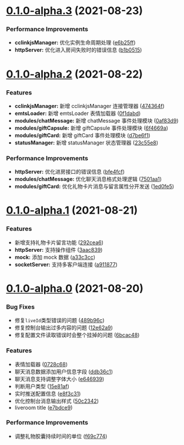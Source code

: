 # [0.1.0-alpha.3](https://github.com/hhui64/cclinkjs-demo/compare/v0.1.0-alpha.2...v0.1.0-alpha.3) (2021-08-23)


### Performance Improvements

* **cclinkjsManager:** 优化实例生命周期处理 ([e6b25ff](https://github.com/hhui64/cclinkjs-demo/commit/e6b25ff575427a58295bf03a432e1966a1fe4955))
* **httpServer:** 优化进入房间失败时的错误信息 ([b1b0515](https://github.com/hhui64/cclinkjs-demo/commit/b1b05152d24ef1e442db613616e808880dd59dba))



# [0.1.0-alpha.2](https://github.com/hhui64/cclinkjs-demo/compare/v0.1.0-alpha.1...v0.1.0-alpha.2) (2021-08-22)


### Features

* **cclinkjsManager:** 新增 cclinkjsManager 连接管理器 ([474364f](https://github.com/hhui64/cclinkjs-demo/commit/474364fb1357cdcfdd97af454ccc7118f2f14f82))
* **emtsLoader:** 新增 emtsLoader 表情加载器 ([0f1dabd](https://github.com/hhui64/cclinkjs-demo/commit/0f1dabdfbbaa52822c1d12b4b882902af809ec23))
* **modules/chatMessage:** 新增 chatMessage 事件处理模块 ([0af83d9](https://github.com/hhui64/cclinkjs-demo/commit/0af83d920680ad46152ae892fb14703b45f484c4))
* **modules/giftCapsule:** 新增 giftCapsule 事件处理模块 ([6f4669a](https://github.com/hhui64/cclinkjs-demo/commit/6f4669aead85224c4becde324f42fcf2120ca046))
* **modules/giftCard:** 新增 giftCard 事件处理模块 ([d7be6f1](https://github.com/hhui64/cclinkjs-demo/commit/d7be6f1dcfcb08d1d74de9943f64182ab7be3957))
* **statusManager:** 新增 statusManager 状态管理器 ([23c55e8](https://github.com/hhui64/cclinkjs-demo/commit/23c55e87683a33034fbd5e9cda9f3db8d8b7753c))


### Performance Improvements

* **httpServer:** 优化进房接口的错误信息 ([bfe4fcf](https://github.com/hhui64/cclinkjs-demo/commit/bfe4fcf53591facde071f548c7c5480ba784082c))
* **modules/chatMessage:** 优化聊天消息格式处理逻辑 ([7501aa1](https://github.com/hhui64/cclinkjs-demo/commit/7501aa1e5e98d3642969d561e1033be08edf4d9f))
* **modules/giftCard:** 优化礼物卡片消息与留言属性分开发送 ([1ed0fe5](https://github.com/hhui64/cclinkjs-demo/commit/1ed0fe5fb003e5fc8ba7650d203c63188c66433e))



# [0.1.0-alpha.1](https://github.com/hhui64/cclinkjs-demo/compare/v0.1.0-alpha.0...v0.1.0-alpha.1) (2021-08-21)


### Features

* 新增支持礼物卡片留言功能 ([292cea6](https://github.com/hhui64/cclinkjs-demo/commit/292cea6de30d99673a9e14f502b8535aac913983))
* **httpServer:** 支持操作组件 ([3aac839](https://github.com/hhui64/cclinkjs-demo/commit/3aac839121ba456176e36f27719024774f68b93a))
* **mock:** 添加 mock 数据 ([a33c3cc](https://github.com/hhui64/cclinkjs-demo/commit/a33c3ccbc350a9e53be28df22931823592ed0a79))
* **socketServer:** 支持多客户端连接 ([a911877](https://github.com/hhui64/cclinkjs-demo/commit/a9118771e7b81059717ea38270f77066bc693fa2))



# [0.1.0-alpha.0](https://github.com/hhui64/cclinkjs-demo/compare/e7bdce9ca23a97009b03b81ee7297952cb264866...v0.1.0-alpha.0) (2021-08-20)


### Bug Fixes

* 修复`liveId`类型错误的问题 ([489b96c](https://github.com/hhui64/cclinkjs-demo/commit/489b96cccdc9ace5f6c67545b1f7998456fcf432))
* 修复控制台输出过多内容的问题 ([12e62a9](https://github.com/hhui64/cclinkjs-demo/commit/12e62a9f06f1e929c96159fd36412b82549a99b5))
* 修复配置文件读取错误时会整个挂掉的问题 ([6bcac48](https://github.com/hhui64/cclinkjs-demo/commit/6bcac4858272d93dfb3d6f51295740dac180b751))


### Features

* 表情加载器 ([0728c68](https://github.com/hhui64/cclinkjs-demo/commit/0728c688d50cb8bc497f94398739124dfeccbe1f))
* 聊天消息数据添加用户信息字段 ([ddb36c1](https://github.com/hhui64/cclinkjs-demo/commit/ddb36c1a65e76b9ac2835b8acd910558d472f4ce))
* 聊天消息支持调整字体大小 ([e646939](https://github.com/hhui64/cclinkjs-demo/commit/e6469395117c1b5ec7b13adaa327777c14ee1cb7))
* 判断用户类型 ([15e81af](https://github.com/hhui64/cclinkjs-demo/commit/15e81af472a3fca3eaa80a137d88f54888b8580d))
* 实时推送配置信息 ([e8f3c31](https://github.com/hhui64/cclinkjs-demo/commit/e8f3c31338ca93e5ecb132967a77b9db9bb3456b))
* 优化控制台消息输出样式 ([50c2342](https://github.com/hhui64/cclinkjs-demo/commit/50c2342eaac4aaaca19ab7225b507c9c02bc28f1))
* liveroom title ([e7bdce9](https://github.com/hhui64/cclinkjs-demo/commit/e7bdce9ca23a97009b03b81ee7297952cb264866))


### Performance Improvements

* 调整礼物胶囊持续时间的单位 ([f69c774](https://github.com/hhui64/cclinkjs-demo/commit/f69c7748bbefd14270250de2477acb107496e740))



